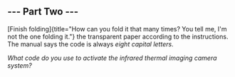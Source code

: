--- Part Two ---
----------------

[Finish
folding]{title="How can you fold it that many times? You tell me, I'm not the one folding it."}
the transparent paper according to the instructions. The manual says the
code is always *eight capital letters*.

*What code do you use to activate the infrared thermal imaging camera
system?*
